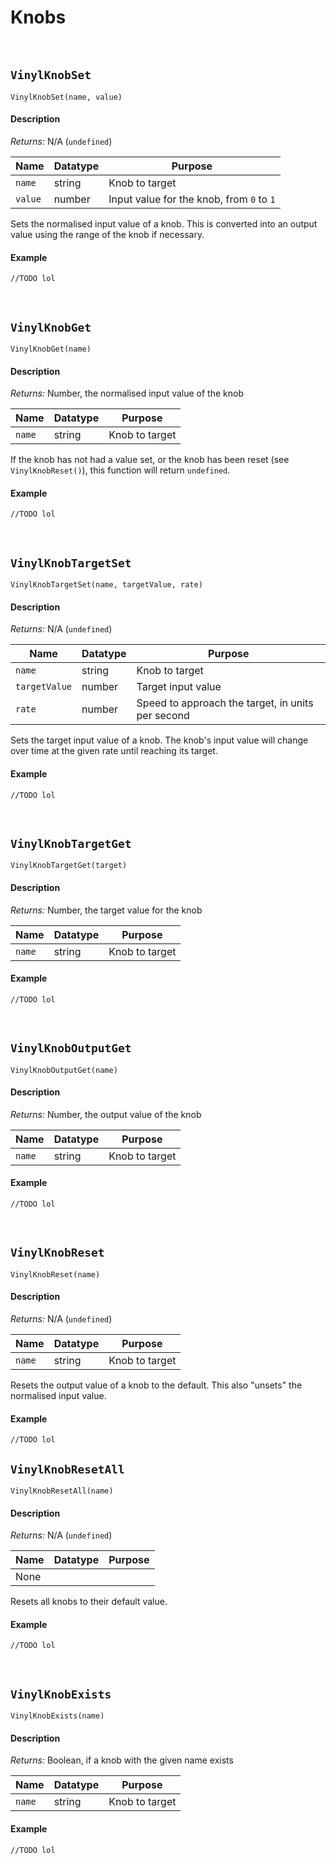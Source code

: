 # Knobs

&nbsp;

## `VinylKnobSet`

`VinylKnobSet(name, value)`

<!-- tabs:start -->

#### **Description**

*Returns:* N/A (`undefined`)

|Name   |Datatype|Purpose                                  |
|-------|--------|-----------------------------------------|
|`name` |string  |Knob to target                           |
|`value`|number  |Input value for the knob, from `0` to `1`|

Sets the normalised input value of a knob. This is converted into an output value using the range of the knob if necessary.

#### **Example**

```gml
//TODO lol
```

<!-- tabs:end -->

&nbsp;

## `VinylKnobGet`

`VinylKnobGet(name)`

<!-- tabs:start -->

#### **Description**

*Returns:* Number, the normalised input value of the knob

|Name  |Datatype|Purpose       |
|------|--------|--------------|
|`name`|string  |Knob to target|

If the knob has not had a value set, or the knob has been reset (see `VinylKnobReset()`), this function will return `undefined`.

#### **Example**

```gml
//TODO lol
```

<!-- tabs:end -->

&nbsp;

## `VinylKnobTargetSet`

`VinylKnobTargetSet(name, targetValue, rate)`

<!-- tabs:start -->

#### **Description**

*Returns:* N/A (`undefined`)

|Name         |Datatype|Purpose                                          |
|-------------|--------|-------------------------------------------------|
|`name`       |string  |Knob to target                                   |
|`targetValue`|number  |Target input value                               |
|`rate`       |number  |Speed to approach the target, in units per second|

Sets the target input value of a knob. The knob's input value will change over time at the given rate until reaching its target.

#### **Example**

```gml
//TODO lol
```

<!-- tabs:end -->

&nbsp;

## `VinylKnobTargetGet`

`VinylKnobTargetGet(target)`

<!-- tabs:start -->

#### **Description**

*Returns:* Number, the target value for the knob

|Name  |Datatype|Purpose       |
|------|--------|--------------|
|`name`|string  |Knob to target|

#### **Example**

```gml
//TODO lol
```

<!-- tabs:end -->

&nbsp;

## `VinylKnobOutputGet`

`VinylKnobOutputGet(name)`

<!-- tabs:start -->

#### **Description**

*Returns:* Number, the output value of the knob

|Name  |Datatype|Purpose       |
|------|--------|--------------|
|`name`|string  |Knob to target|

#### **Example**

```gml
//TODO lol
```

<!-- tabs:end -->

&nbsp;

## `VinylKnobReset`

`VinylKnobReset(name)`

<!-- tabs:start -->

#### **Description**

*Returns:* N/A (`undefined`)

|Name  |Datatype|Purpose       |
|------|--------|--------------|
|`name`|string  |Knob to target|

Resets the output value of a knob to the default. This also "unsets" the normalised input value.

#### **Example**

```gml
//TODO lol
```

<!-- tabs:end -->

## `VinylKnobResetAll`

`VinylKnobResetAll(name)`

<!-- tabs:start -->

#### **Description**

*Returns:* N/A (`undefined`)

|Name|Datatype|Purpose|
|----|--------|-------|
|None|        |       |

Resets all knobs to their default value.

#### **Example**

```gml
//TODO lol
```

<!-- tabs:end -->

&nbsp;

## `VinylKnobExists`

`VinylKnobExists(name)`

<!-- tabs:start -->

#### **Description**

*Returns:* Boolean, if a knob with the given name exists

|Name  |Datatype|Purpose       |
|------|--------|--------------|
|`name`|string  |Knob to target|

#### **Example**

```gml
//TODO lol
```

<!-- tabs:end -->